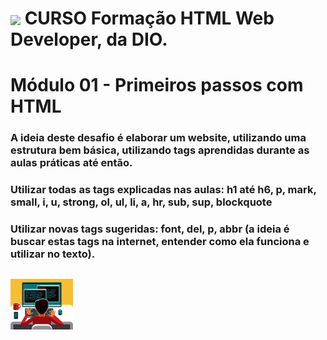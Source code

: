 <h1>
    <a  href="https://www.dio.me/">
     <img align="center" width="40px" src="https://hermes.digitalinnovation.one/assets/diome/logo-minimized.png"></a>
    <span> CURSO Formação HTML Web Developer, da DIO.</span>
</h1>


#  Módulo 01 - Primeiros passos com HTML 
### A ideia deste desafio é elaborar um website, utilizando uma estrutura bem básica, utilizando tags aprendidas durante as aulas práticas até então.

### Utilizar todas as tags explicadas nas aulas: h1 até h6, p, mark, small, i, u, strong, ol, ul, li, a, hr, sub, sup, blockquote

### Utilizar novas tags sugeridas: font, del, p, abbr (a ideia é buscar estas tags na internet, entender como ela funciona e utilizar no texto).
<h2>
 <a  href="https://rodrigocolorado.github.io/modulo-1-html/">
  <img align="center" width="100px" src="https://github.com/Rodrigocolorado/modulo-1-html/blob/main/images.png"></a>
</h2>
